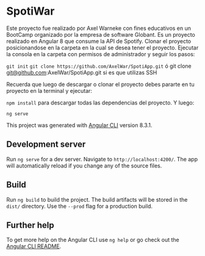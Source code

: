 # SpotiWar

Este proyecto fue realizado por Axel Warneke con fines educativos en un BootCamp organizado por la empresa de software Globant.
Es un proyecto realizado en Angular 8 que consume la API de Spotify.
Clonar el proyecto posicionandose en la carpeta en la cual se desea tener el proyecto. Ejecutar la consola en la carpeta con permisos de administrador y seguir los pasos:

`git init`
`git clone https://github.com/AxelWar/SpotiApp.git`
ó 
git clone git@github.com:AxelWar/SpotiApp.git
si es que utilizas SSH

Recuerda que luego de descargar o clonar el proyecto debes pararte en tu proyecto en la terminal y ejecutar:

`npm install`
para descargar todas las dependencias del proyecto. Y luego:

`ng serve` 

This project was generated with [Angular CLI](https://github.com/angular/angular-cli) version 8.3.1.

## Development server

Run `ng serve` for a dev server. Navigate to `http://localhost:4200/`. The app will automatically reload if you change any of the source files.

## Build

Run `ng build` to build the project. The build artifacts will be stored in the `dist/` directory. Use the `--prod` flag for a production build.


## Further help

To get more help on the Angular CLI use `ng help` or go check out the [Angular CLI README](https://github.com/angular/angular-cli/blob/master/README.md).
